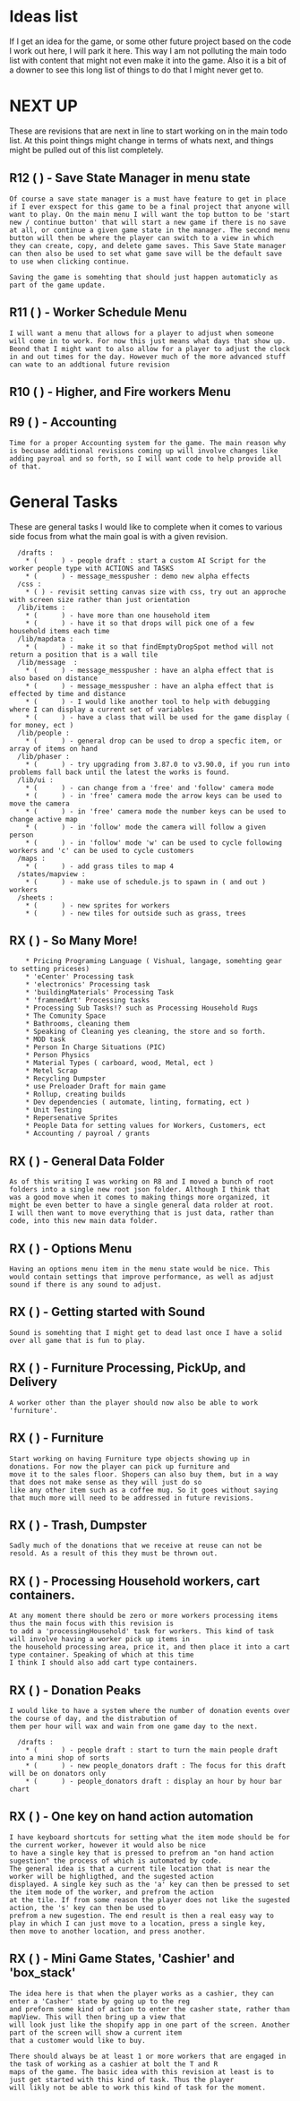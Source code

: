 # Ideas list

If I get an idea for the game, or some other future project based on the code I work out here, I will park it here. This way I am not polluting the main todo list with content that might not even make it into the game. Also it is a bit of a downer to see this long list of things to do that I might never get to.


# NEXT UP

These are revisions that are next in line to start working on in the main todo list. At this point things might change in terms of whats next, and things might be pulled out of this list completely.

## R12 (    ) - Save State Manager in menu state

```
Of course a save state manager is a must have feature to get in place if I ever exspect for this game to be a final project that anyone will want to play. On the main menu I will want the top button to be 'start new / continue button' that will start a new game if there is no save at all, or continue a given game state in the manager. The second menu button will then be where the player can switch to a view in which they can create, copy, and delete game saves. This Save State manager can then also be used to set what game save will be the default save to use when clicking continue.

Saving the game is somehting that should just happen automaticly as part of the game update.

```

## R11 (    ) - Worker Schedule Menu

```
I will want a menu that allows for a player to adjust when someone will come in to work. For now this just means what days that show up. Beond that I might want to also allow for a player to adjust the clock in and out times for the day. However much of the more advanced stuff can wate to an addtional future revision
```

## R10 (    ) - Higher, and Fire workers Menu

## R9 (    ) - Accounting

```
Time for a proper Accounting system for the game. The main reason why is becuase additional revisions coming up will involve changes like adding payroal and so forth, so I will want code to help provide all of that.
```

# General Tasks

These are general tasks I would like to complete when it comes to various side focus from what the main goal is with a given revision.

```
  /drafts :
    * (      ) - people draft : start a custom AI Script for the worker people type with ACTIONS and TASKS
    * (      ) - message_messpusher : demo new alpha effects    
  /css : 
    * ( ) - revisit setting canvas size with css, try out an approche with screen size rather than just orientation
  /lib/items :
    * (      ) - have more than one household item
    * (      ) - have it so that drops will pick one of a few household items each time
  /lib/mapdata :
    * (      ) - make it so that findEmptyDropSpot method will not return a position that is a wall tile
  /lib/message  :
    * (      ) - message_messpusher : have an alpha effect that is also based on distance
    * (      ) - message_messpusher : have an alpha effect that is effected by time and distance
    * (      ) - I would like another tool to help with debugging where I can display a current set of variables
    * (      ) - have a class that will be used for the game display ( for money, ect )
  /lib/people :
    * (      ) - general drop can be used to drop a specfic item, or array of items on hand  
  /lib/phaser :
    * (      ) - try upgrading from 3.87.0 to v3.90.0, if you run into problems fall back until the latest the works is found.
  /lib/ui :
    * (      ) - can change from a 'free' and 'follow' camera mode
    * (      ) - in 'free' camera mode the arrow keys can be used to move the camera
    * (      ) - in 'free' camera mode the number keys can be used to change active map
    * (      ) - in 'follow' mode the camera will follow a given person
    * (      ) - in 'follow' mode 'w' can be used to cycle following workers and 'c' can be used to cycle customers
  /maps :
    * (      ) - add grass tiles to map 4
  /states/mapview :
    * (      ) - make use of schedule.js to spawn in ( and out ) workers
  /sheets :
    * (      ) - new sprites for workers
    * (      ) - new tiles for outside such as grass, trees
```



## RX (    ) - So Many More!
```
    * Pricing Programing Language ( Vishual, langage, somehting gear to setting priceses)
    * 'eCenter' Processing task
    * 'electronics' Processing task
    * 'buildingMaterials' Processing Task
    * 'framnedArt' Processing tasks
    * Processing Sub Tasks!? such as Processing Household Rugs
    * The Comunity Space
    * Bathrooms, cleaning them
    * Speaking of Cleaning yes cleaning, the store and so forth.
    * MOD task
    * Person In Charge Situations (PIC)
    * Person Physics
    * Material Types ( carboard, wood, Metal, ect )
    * Metel Scrap
    * Recycling Dumpster
    * use Preloader Draft for main game
    * Rollup, creating builds
    * Dev dependencies ( automate, linting, formating, ect )
    * Unit Testing
    * Repersenative Sprites
    * People Data for setting values for Workers, Customers, ect
    * Accounting / payroal / grants
```

## RX (    ) - General Data Folder
```
As of this writing I was working on R8 and I moved a bunch of root folders into a single new root json folder. Although I think that 
was a good move when it comes to making things more organized, it might be even better to have a single general data rolder at root. 
I will then want to move everything that is just data, rather than code, into this new main data folder.
```


## RX (    ) - Options Menu

```
Having an options menu item in the menu state would be nice. This would contain settings that improve performance, as well as adjust sound if there is any sound to adjust.
```

## RX (    ) - Getting started with Sound

```
Sound is somehting that I might get to dead last once I have a solid over all game that is fun to play.
```

## RX (    ) - Furniture Processing, PickUp, and Delivery
```
A worker other than the player should now also be able to work 'furniture'.
```

## RX (    ) - Furniture
```
Start working on having Furniture type objects showing up in donations. For now the player can pick up furniture and
move it to the sales floor. Shopers can also buy them, but in a way that does not make sense as they will just do so 
like any other item such as a coffee mug. So it goes without saying that much more will need to be addressed in future revisions.
```

## RX (    ) - Trash, Dumpster
```
Sadly much of the donations that we receive at reuse can not be resold. As a result of this they must be thrown out.
```

## RX (    ) - Processing Household workers, cart containers.
```
At any moment there should be zero or more workers processing items thus the main focus with this revision is
to add a 'processingHousehold' task for workers. This kind of task will involve having a worker pick up items in
the household processing area, price it, and then place it into a cart type container. Speaking of which at this time
I think I should also add cart type containers.
```

## RX (    ) - Donation Peaks
```
I would like to have a system where the number of donation events over the course of day, and the distrabution of 
them per hour will wax and wain from one game day to the next.

  /drafts : 
    * (      ) - people draft : start to turn the main people draft into a mini shop of sorts
    * (      ) - new people_donators draft : The focus for this draft will be on donators only
    * (      ) - people_donators draft : display an hour by hour bar chart
```

<!-- 

 SIMULATION MODE IDEAS

-->

## RX (    ) - One key on hand action automation
```
I have keyboard shortcuts for setting what the item mode should be for the current worker, however it would also be nice 
to have a single key that is pressed to prefrom an "on hand action sugestion" the process of which is automated by code. 
The general idea is that a current tile location that is near the worker will be highligthed, and the sugested action 
displayed. A single key such as the 'a' key can then be pressed to set the item mode of the worker, and prefrom the action 
at the tile. If from some reason the player does not like the sugested action, the 's' key can then be used to 
prefrom a new sugestion. The end result is then a real easy way to play in which I can just move to a location, press a single key,
then move to another location, and press another.

```

## RX (    ) - Mini Game States, 'Cashier' and 'box_stack'
```
The idea here is that when the player works as a cashier, they can enter a 'Casher' state by going up to the reg
and preform some kind of action to enter the casher state, rather than mapView. This will then bring up a view that
will look just like the shopify app in one part of the screen. Another part of the screen will show a current item
that a customer would like to buy.

There should always be at least 1 or more workers that are engaged in the task of working as a cashier at bolt the T and R
maps of the game. The basic idea with this revision at least is to just get started with this kind of task. Thus the player
will likly not be able to work this kind of task for the moment.

```

